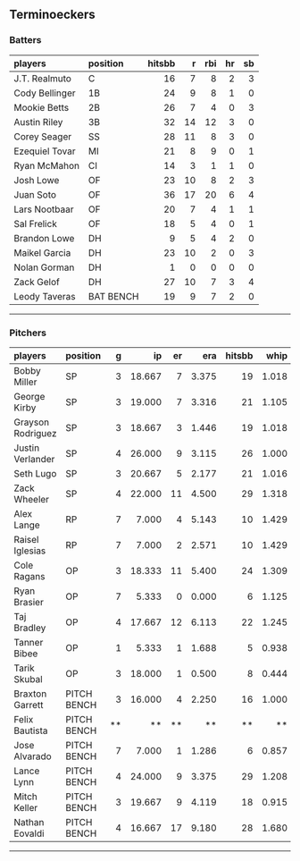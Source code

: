 ## Terminoeckers

### Batters

 
|players        |position  | hitsbb|  r| rbi| hr| sb| 
|:--------------|:---------|------:|--:|---:|--:|--:| 
|J.T. Realmuto  |C         |     16|  7|   8|  2|  3| 
|Cody Bellinger |1B        |     24|  9|   8|  1|  0| 
|Mookie Betts   |2B        |     26|  7|   4|  0|  3| 
|Austin Riley   |3B        |     32| 14|  12|  3|  0| 
|Corey Seager   |SS        |     28| 11|   8|  3|  0| 
|Ezequiel Tovar |MI        |     21|  8|   9|  0|  1| 
|Ryan McMahon   |CI        |     14|  3|   1|  1|  0| 
|Josh Lowe      |OF        |     23| 10|   8|  2|  3| 
|Juan Soto      |OF        |     36| 17|  20|  6|  4| 
|Lars Nootbaar  |OF        |     20|  7|   4|  1|  1| 
|Sal Frelick    |OF        |     18|  5|   4|  0|  1| 
|Brandon Lowe   |DH        |      9|  5|   4|  2|  0| 
|Maikel Garcia  |DH        |     23| 10|   2|  0|  3| 
|Nolan Gorman   |DH        |      1|  0|   0|  0|  0| 
|Zack Gelof     |DH        |     27| 10|   7|  3|  4| 
|Leody Taveras  |BAT BENCH |     19|  9|   7|  2|  0| 

* * *

### Pitchers

 
|players           |position    |  g|     ip| er|   era| hitsbb|  whip| so|  w| sv| 
|:-----------------|:-----------|--:|------:|--:|-----:|------:|-----:|--:|--:|--:| 
|Bobby Miller      |SP          |  3| 18.667|  7| 3.375|     19| 1.018| 23|  2|  0| 
|George Kirby      |SP          |  3| 19.000|  7| 3.316|     21| 1.105| 14|  2|  0| 
|Grayson Rodriguez |SP          |  3| 18.667|  3| 1.446|     19| 1.018| 19|  2|  0| 
|Justin Verlander  |SP          |  4| 26.000|  9| 3.115|     26| 1.000| 25|  2|  0| 
|Seth Lugo         |SP          |  3| 20.667|  5| 2.177|     21| 1.016| 21|  2|  0| 
|Zack Wheeler      |SP          |  4| 22.000| 11| 4.500|     29| 1.318| 20|  2|  0| 
|Alex Lange        |RP          |  7|  7.000|  4| 5.143|     10| 1.429|  7|  1|  2| 
|Raisel Iglesias   |RP          |  7|  7.000|  2| 2.571|     10| 1.429|  8|  1|  4| 
|Cole Ragans       |OP          |  3| 18.333| 11| 5.400|     24| 1.309| 20|  1|  0| 
|Ryan Brasier      |OP          |  7|  5.333|  0| 0.000|      6| 1.125|  5|  0|  0| 
|Taj Bradley       |OP          |  4| 17.667| 12| 6.113|     22| 1.245| 18|  0|  0| 
|Tanner Bibee      |OP          |  1|  5.333|  1| 1.688|      5| 0.938|  4|  0|  0| 
|Tarik Skubal      |OP          |  3| 18.000|  1| 0.500|      8| 0.444| 27|  2|  0| 
|Braxton Garrett   |PITCH BENCH |  3| 16.000|  4| 2.250|     16| 1.000| 16|  1|  0| 
|Felix Bautista    |PITCH BENCH | **|     **| **|    **|     **|    **| **| **| **| 
|Jose Alvarado     |PITCH BENCH |  7|  7.000|  1| 1.286|      6| 0.857| 12|  0|  3| 
|Lance Lynn        |PITCH BENCH |  4| 24.000|  9| 3.375|     29| 1.208| 19|  3|  0| 
|Mitch Keller      |PITCH BENCH |  3| 19.667|  9| 4.119|     18| 0.915| 19|  2|  0| 
|Nathan Eovaldi    |PITCH BENCH |  4| 16.667| 17| 9.180|     28| 1.680| 17|  1|  0| 


* * *


